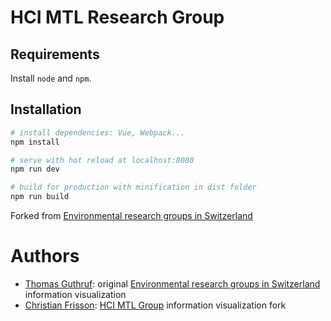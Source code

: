# HCI MTL Research Group

## Requirements

Install `node` and `npm`.

## Installation

```bash
# install dependencies: Vue, Webpack...
npm install

# serve with hot reload at localhost:8080
npm run dev

# build for production with minification in dist folder
npm run build
```

Forked from [Environmental research groups in Switzerland](https://github.com/thomome/research-group-visualization)

# Authors

* [Thomas Guthruf](https://github.com/thomome): original [Environmental research groups in Switzerland](https://github.com/thomome/research-group-visualization) information visualization
* [Christian Frisson](https://frisson.re): [HCI MTL Group](https://github.com/hcimtl/group) information visualization fork